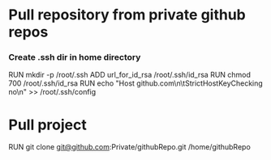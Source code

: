 # Pull repository from private github repos

### Create .ssh dir in home directory
RUN mkdir -p /root/.ssh
ADD url_for_id_rsa /root/.ssh/id_rsa
RUN chmod 700 /root/.ssh/id_rsa
RUN echo "Host github.com\n\tStrictHostKeyChecking no\n" >> /root/.ssh/config
 
# Pull project
RUN git clone git@github.com:Private/githubRepo.git /home/githubRepo